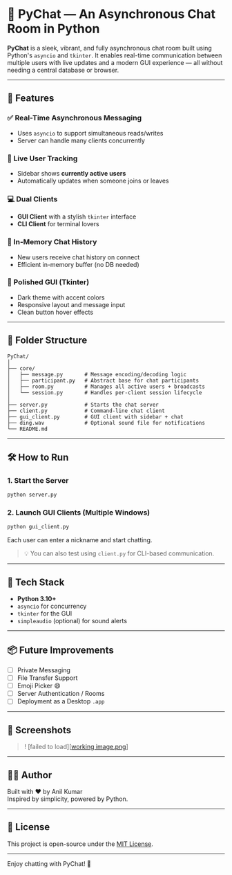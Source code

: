 # 💬 PyChat — An Asynchronous Chat Room in Python

**PyChat** is a sleek, vibrant, and fully asynchronous chat room built using Python's `asyncio` and `tkinter`. It enables real-time communication between multiple users with live updates and a modern GUI experience — all without needing a central database or browser.

---

## 🚀 Features

### ✅ Real-Time Asynchronous Messaging
- Uses `asyncio` to support simultaneous reads/writes
- Server can handle many clients concurrently

### 👥 Live User Tracking
- Sidebar shows **currently active users**
- Automatically updates when someone joins or leaves

### 💻 Dual Clients
- **GUI Client** with a stylish `tkinter` interface
- **CLI Client** for terminal lovers

### 🧠 In-Memory Chat History
- New users receive chat history on connect
- Efficient in-memory buffer (no DB needed)

### 🎨 Polished GUI (Tkinter)
- Dark theme with accent colors
- Responsive layout and message input
- Clean button hover effects

---

## 📁 Folder Structure

```
PyChat/
│
├── core/
│   ├── message.py       # Message encoding/decoding logic
│   ├── participant.py   # Abstract base for chat participants
│   ├── room.py          # Manages all active users + broadcasts
│   └── session.py       # Handles per-client session lifecycle
│
├── server.py            # Starts the chat server
├── client.py            # Command-line chat client
├── gui_client.py        # GUI client with sidebar + chat
├── ding.wav             # Optional sound file for notifications
└── README.md
```

---

## 🛠️ How to Run

### 1. Start the Server

```bash
python server.py
```

### 2. Launch GUI Clients (Multiple Windows)

```bash
python gui_client.py
```

Each user can enter a nickname and start chatting.

> 💡 You can also test using `client.py` for CLI-based communication.

---

## 🧪 Tech Stack

- **Python 3.10+**
- `asyncio` for concurrency
- `tkinter` for the GUI
- `simpleaudio` (optional) for sound alerts

---

## 📦 Future Improvements

- [ ] Private Messaging
- [ ] File Transfer Support
- [ ] Emoji Picker 😄
- [ ] Server Authentication / Rooms
- [ ] Deployment as a Desktop `.app`

---

## 📸 Screenshots

> ! [failed to load][[working image.png](https://github.com/Anil970198/PyChat/blob/1dbdaed1737ea187d53394c137e8cfee6e77364d/working%20image.png)]

---

## 👨‍💻 Author

Built with ❤️ by Anil Kumar  
Inspired by simplicity, powered by Python.

---

## 📝 License

This project is open-source under the [MIT License](LICENSE).

---

Enjoy chatting with PyChat! 🎉
